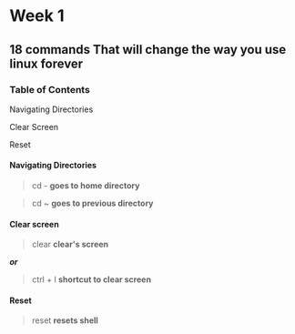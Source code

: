 # Week 1

## 18 commands That will change the way you use linux forever

### Table of Contents
Navigating Directories

Clear Screen

Reset

#### Navigating Directories

> cd -
**goes to home directory**

>cd ~
**goes to previous directory**

#### Clear screen

> clear
**clear's screen**

***or***

> ctrl + l
**shortcut to clear screen**

#### Reset

> reset
**resets shell**





 


 


